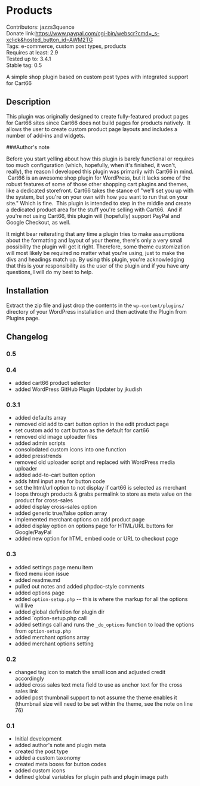 # Products
Contributors: jazzs3quence  
Donate link:https://www.paypal.com/cgi-bin/webscr?cmd=_s-xclick&hosted_button_id=AWM2TG  
Tags: e-commerce, custom post types, products  
Requires at least: 2.9  
Tested up to: 3.4.1  
Stable tag: 0.5  

A simple shop plugin based on custom post types with integrated support for Cart66

## Description

This plugin was originally designed to create fully-featured product pages for Cart66 sites since Cart66 does not build pages for products natively.  It allows the user to create custom product page layouts and includes a number of add-ins and widgets.

###Author's note

Before you start yelling about how this plugin is barely functional or requires too much configuration (which, hopefully, when it's finished, it won't, really), the reason I developed this plugin was primarily with Cart66 in mind.  Cart66 is an awesome shop plugin for WordPress, but it lacks some of the robust features of some of those other shopping cart plugins and themes, like a dedicated storefront. Cart66 takes the stance of "we'll set you up with the system, but you're on your own with how you want to run that on your site." Which is fine.  This plugin is intended to step in the middle and create a dedicated product area for the stuff you're selling with Cart66.  And if you're not using Cart66, this plugin will (hopefully) support PayPal and Google Checkout, as well.

It might bear reiterating that any time a plugin tries to make assumptions about the formatting and layout of your theme, there's only a very small possibility the plugin will get it right. Therefore, some theme customization will most likely be required no matter what you're using, just to make the divs and headings match up. By using this plugin, you\'re acknowledging that this is your responsibility as the user of the plugin and if you have any questions, I will do my best to help.

## Installation

Extract the zip file and just drop the contents in the `wp-content/plugins/` directory of your WordPress installation and then activate the Plugin from Plugins page.

## Changelog

### 0.5


### 0.4

* added cart66 product selector
* added WordPress GitHub Plugin Updater by jkudish

### 0.3.1

* added defaults array
* removed old add to cart button option in the edit product page
* set custom add to cart button as the default for cart66
* removed old image uploader files
* added admin scripts
* consolodated custom icons into one function
* added presstrends
* removed old uploader script and replaced with WordPress media uploader
* added add-to-cart button option
* adds html input area for button code
* set the html/url option to not display if cart66 is selected as merchant
* loops through products & grabs permalink to store as meta value on the product for cross-sales
* added display cross-sales option
* added generic true/false option array
* implemented merchant options on add product page
* added display option on options page for HTML/URL buttons for Google/PayPal
* added new option for hTML embed code or URL to checkout page

### 0.3

* added settings page menu item
* fixed menu icon issue
* added readme.md
* pulled out notes and added phpdoc-style comments
* added options page
* added `option-setup.php` -- this is where the markup for all the options will live
* added global definition for plugin dir
* added `option-setup.php call
* added settings call and runs the `_do_options` function to load the options from `option-setup.php`
* added merchant options array
* added merchant options setting

### 0.2

* changed tag icon to match the small icon and adjusted credit accordingly
* added cross sales text meta field to use as anchor text for the cross sales link
* added post thumbnail support to not assume the theme enables it (thumbnail size will need to be set within the theme, see the note on line 76)

### 0.1

* Initial development
* added author's note and plugin meta
* created the post type
* added a custom taxonomy
* created meta boxes for button codes
* added custom icons
* defined global variables for plugin path and plugin image path